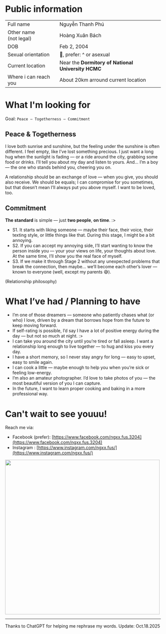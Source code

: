 # Public information

|                                       |                               |
| --                                    |   :--                         |
| Full name                             |    Nguyễn Thanh Phú           |
| Other name <br>(not legal)            |    Hoàng Xuân Bách            |
| DOB                                   |    Feb 2, 2004                |
| Sexual orientation                    |    🌈, prefer: ^ or asexual   |
| Current location                      |    Near the **Dormitory of National University HCMC** |
| Where i can reach you                 |    About 20km arround current location |

# What I'm looking for

Goal: ``` Peace – Togetherness – Commitment ``` 

## Peace & Togetherness

I love both sunrise and sunshine, but the feeling under the sunshine is often different. I feel empty, like I’ve lost something precious. I just want a long hug when the sunlight is fading — or a ride around the city, grabbing some food or drinks. I’ll tell you about my day and listen to yours. And… I’m a boy — the one who stands behind you, cheering you on.

A relationship should be an exchange of love — when you give, you should also receive. We should be equals; I can compromise for you sometimes, but that doesn’t mean I’ll always put you above myself. I want to be loved, too.

## Commitment

**The standard** is simple — just **two people**, **on time**. :>

- S1. It starts with liking someone — maybe their face, their voice, their texting style, or little things like that. During this stage, I might be a bit annoying. 
- S2. If you can accept my annoying side, I’ll start wanting to know the person inside you — your your views on life, your thoughts about love. At the same time, I’ll show you the real face of myself.
- S3. If we make it through Stage 2 without any unexpected problems that break the connection, then maybe… we’ll become each other’s lover — known to everyone (well, except my parents 😅).

(Relationship philosophy)

# What I’ve had / Planning to have

- I’m one of those dreamers — someone who patiently chases what (or who) I love, driven by a dream that borrows hope from the future to keep moving forward.
- If self-rating is possible, I’d say I have a lot of positive energy during the day — but not so much at night. :>
- I can take you around the city until you’re tired or fall asleep. I want a relationship long enough to live together — to hug and kiss you every day.
- I have a short memory, so I never stay angry for long — easy to upset, easy to smile again.
- I can cook a little — maybe enough to help you when you’re sick or feeling low-energy.
- I’m also an amateur photographer. I’d love to take photos of you — the most beautiful version of you I can capture.
- In the future, I want to learn proper cooking and baking in a more professional way.

# Can't wait to see youuu!

Reach me via:
- Facebook (prefer): [https://www.facebook.com/ngxx.fus.3204](https://www.facebook.com/ngxx.fus.3204)
- Instagram : [https://www.instagram.com/ngxx.fus/](https://www.instagram.com/ngxx.fus/)

<img style="width:500px" src="https://raw.githubusercontent.com/ngxx-fus/ngxx-fus/refs/heads/main/MS_EAE-XC_Intern_NguyenThanhPhu.png">

---

Thanks to ChatGPT for helping me rephrase my words.
Update: Oct.18.2025
